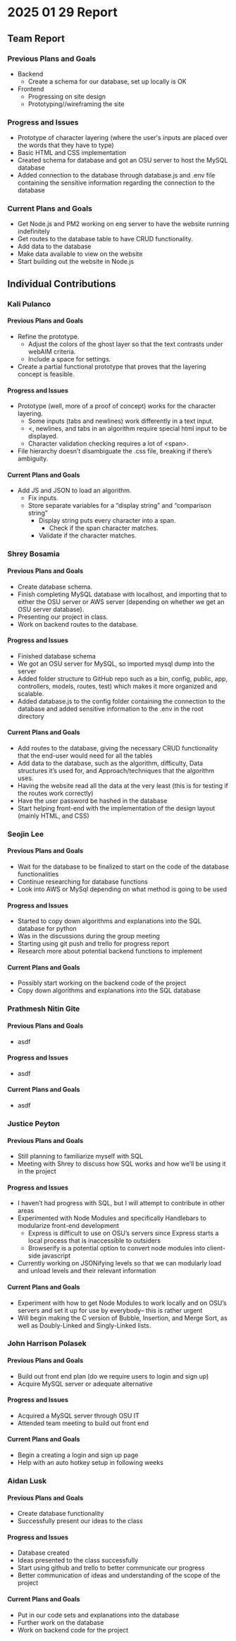 # 2025 01 29 Report

## Team Report

### Previous Plans and Goals

- Backend  
  - Create a schema for our database, set up locally is OK  
- Frontend  
  - Progressing on site design  
  - Prototyping//wireframing the site

### Progress and Issues

- Prototype of character layering (where the user's inputs are placed over the words that they have to type)  
- Basic HTML and CSS implementation  
- Created schema for database and got an OSU server to host the MySQL database  
- Added connection to the database through database.js and .env file containing the sensitive information regarding the connection to the database

### Current Plans and Goals

- Get Node.js and PM2 working on eng server to have the website running indefinitely   
- Get routes to the database table to have CRUD functionality.   
- Add data to the database  
- Make data available to view on the website   
- Start building out the website in Node.js

## Individual Contributions

### Kali Pulanco

#### Previous Plans and Goals

- Refine the prototype.  
  - Adjust the colors of the ghost layer so that the text contrasts under webAIM criteria.  
  - Include a space for settings.  
- Create a partial functional prototype that proves that the layering concept is feasible.

#### Progress and Issues

- Prototype (well, more of a proof of concept) works for the character layering.  
  - Some inputs (tabs and newlines) work differently in a text input.  
  - \<, newlines, and tabs in an algorithm require special html input to be displayed.  
  - Character validation checking requires a lot of \<span\>.  
- File hierarchy doesn’t disambiguate the .css file, breaking if there’s ambiguity.

#### Current Plans and Goals

- Add JS and JSON to load an algorithm.  
  - Fix inputs.  
  - Store separate variables for a “display string” and “comparison string”  
    - Display string puts every character into a span.  
      - Check if the span character matches.  
    - Validate if the character matches.

### Shrey Bosamia

#### Previous Plans and Goals

- Create database schema.  
- Finish completing MySQL database with localhost, and importing that to either the OSU server or AWS server (depending on whether we get an OSU server database).  
- Presenting our project in class.  
- Work on backend routes to the database.

#### Progress and Issues

- Finished database schema  
- We got an OSU server for MySQL, so imported mysql dump into the server  
- Added folder structure to GitHub repo such as a bin, config, public, app, controllers, models, routes, test) which makes it more organized and scalable.  
- Added database.js to the config folder containing the connection to the database and added sensitive information to the .env in the root directory 

#### Current Plans and Goals

- Add routes to the database, giving the necessary CRUD functionality that the end-user would need for all the tables  
- Add data to the database, such as the algorithm, difficulty, Data structures it’s used for, and Approach/techniques that the algorithm uses.  
- Having the website read all the data at the very least (this is for testing if the routes work correctly)  
- Have the user password be hashed in the database  
- Start helping front-end with the implementation of the design layout (mainly HTML, and CSS)

### Seojin Lee

#### Previous Plans and Goals

- Wait for the database to be finalized to start on the code of the database functionalities  
- Continue researching for database functions  
- Look into AWS or MySql depending on what method is going to be used

#### Progress and Issues

- Started to copy down algorithms and explanations into the SQL database for python  
- Was in the discussions during the group meeting  
- Starting using git push and trello for progress report  
- Research more about potential backend functions to implement

#### Current Plans and Goals

- Possibly start working on the backend code of the project  
- Copy down algorithms and explanations into the SQL database

### Prathmesh Nitin Gite

#### Previous Plans and Goals

- asdf

#### Progress and Issues

- asdf

#### Current Plans and Goals

- asdf

### Justice Peyton

#### Previous Plans and Goals

- Still planning to familiarize myself with SQL  
- Meeting with Shrey to discuss how SQL works and how we’ll be using it in the project

#### Progress and Issues

- I haven’t had progress with SQL, but I will attempt to contribute in other areas  
- Experimented with Node Modules and specifically Handlebars to modularize front-end development  
  - Express is difficult to use on OSU’s servers since Express starts a local process that is inaccessible to outsiders  
  - Browserify is a potential option to convert node modules into client-side javascript  
- Currently working on JSONifying levels so that we can modularly load and unload levels and their relevant information

#### Current Plans and Goals

- Experiment with how to get Node Modules to work locally and on OSU’s servers and set it up for use by everybody– this is rather urgent  
- Will begin making the C version of Bubble, Insertion, and Merge Sort, as well as Doubly-Linked and Singly-Linked lists.

### John Harrison Polasek

#### Previous Plans and Goals

- Build out front end plan (do we require users to login and sign up)  
- Acquire MySQL server or adequate alternative

#### Progress and Issues

- Acquired a MySQL server through OSU IT  
- Attended team meeting to build out front end

#### Current Plans and Goals

- Begin a creating a login and sign up page  
- Help with an auto hotkey setup in following weeks

### Aidan Lusk

#### Previous Plans and Goals

- Create database functionality
- Successfully present our ideas to the class

#### Progress and Issues

- Database created
- Ideas presented to the class successfully
- Start using github and trello to better communicate our progress
- Better communication of ideas and understanding of the scope of the project

#### Current Plans and Goals

- Put in our code sets and explanations into the database
- Further work on the database
- Work on backend code for the project
